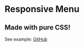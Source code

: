 # Responsive Menu
## Made with pure CSS!

See example: [GitHub](https://cristianolopesdefreitas.github.io/responsive-menu/)

